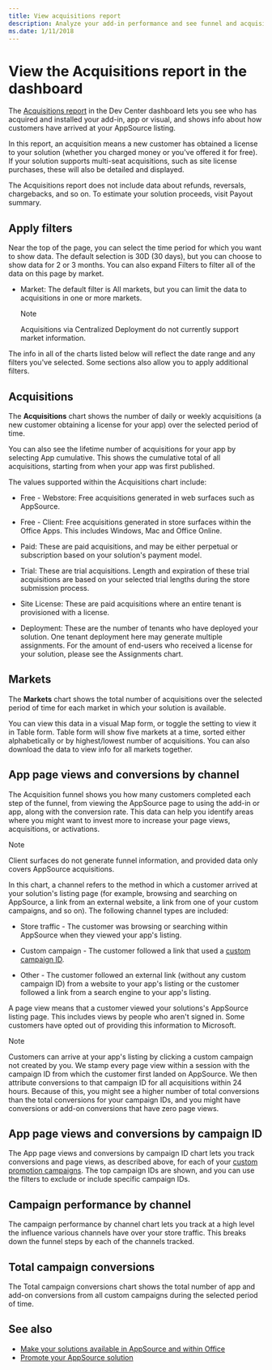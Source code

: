 ```yaml
---
title: View acquisitions report
description: Analyze your add-in performance and see funnel and acquisitions metrics.
ms.date: 1/11/2018
---
```


# View the Acquisitions report in the dashboard

The [Acquisitions report](https://partner.microsoft.com/dashboard/analytics/office/acquisitions) in the Dev Center dashboard lets you see who has acquired and installed your add-in, app or visual, and shows info about how customers have arrived at your AppSource listing. 

In this report, an acquisition means a new customer has obtained a license to your solution (whether you charged money or you've offered it for free). If your solution supports multi-seat acquisitions, such as site license purchases, these will also be detailed and displayed.

The Acquisitions report does not include data about refunds, reversals, chargebacks, and so on. To estimate your solution proceeds, visit Payout summary. 

<a name="BKMK_Edit"> </a>
## Apply filters

Near the top of the page, you can select the time period for which you want to show data. The default selection is 30D (30 days), but you can choose to show data for 2 or 3 months.
You can also expand Filters to filter all of the data on this page by market.
- Market: The default filter is All markets, but you can limit the data to acquisitions in one or more markets.

    > [!NOTE]
    > Acquisitions via Centralized Deployment do not currently support market information. 

The info in all of the charts listed below will reflect the date range and any filters you've selected. Some sections also allow you to apply additional filters.


## Acquisitions

The **Acquisitions** chart shows the number of daily or weekly acquisitions (a new customer obtaining a license for your app) over the selected period of time.

You can also see the lifetime number of acquisitions for your app by selecting App cumulative. This shows the cumulative total of all acquisitions, starting from when your app was first published.

The values supported within the Acquisitions chart include:

- Free - Webstore: Free acquisitions generated in web surfaces such as AppSource.

- Free - Client: Free acquisitions generated in store surfaces within the Office Apps. This includes Windows, Mac and Office Online.

- Paid: These are paid acquisitions, and may be either perpetual or subscription based on your solution's payment model.

- Trial: These are trial acquisitions. Length and expiration of these trial acquisitions are based on your selected trial lengths during the store submission process.

- Site License: These are paid acquisitions where an entire tenant is provisioned with a license.

- Deployment: These are the number of tenants who have deployed your solution. One tenant deployment here may generate multiple assignments. For the amount of end-users who received a license for your solution, please see the Assignments chart.

   
 
<a name="BKMK_delist"> </a>
## Markets

The **Markets** chart shows the total number of acquisitions over the selected period of time for each market in which your solution is available.

You can view this data in a visual Map form, or toggle the setting to view it in Table form. Table form will show five markets at a time, sorted either alphabetically or by highest/lowest number of acquisitions. You can also download the data to view info for all markets together.

## App page views and conversions by channel

The Acquisition funnel shows you how many customers completed each step of the funnel, from viewing the AppSource page to using the add-in or app, along with the conversion rate. This data can help you identify areas where you might want to invest more to increase your page views, acquisitions, or activations.

> [!NOTE]
> Client surfaces do not generate funnel information, and provided data only covers AppSource acquisitions.

In this chart, a channel refers to the method in which a customer arrived at your solution's listing page (for example, browsing and searching on AppSource, a link from an external website, a link from one of your custom campaigns, and so on). The following channel types are included:

- Store traffic - The customer was browsing or searching within AppSource when they viewed your app's listing.

- Custom campaign - The customer followed a link that used a [custom campaign ID](promote-your-office-store-solution.md).

- Other - The customer followed an external link (without any custom campaign ID) from a website to your app's listing or the customer followed a link from a search engine to your app's listing.
	
A page view means that a customer viewed your solutions's AppSource listing page. This includes views by people who aren't signed in. Some customers have opted out of providing this information to Microsoft.

> [!NOTE] 
> Customers can arrive at your app's listing by clicking a custom campaign not created by you. We stamp every page view within a session with the campaign ID from which the customer first landed on AppSource. We then attribute conversions to that campaign ID for all acquisitions within 24 hours. Because of this, you might see a higher number of total conversions than the total conversions for your campaign IDs, and you might have conversions or add-on conversions that have zero page views.

## App page views and conversions by campaign ID

The App page views and conversions by campaign ID chart lets you track conversions and page views, as described above, for each of your [custom promotion campaigns](promote-your-office-store-solution.md). The top campaign IDs are shown, and you can use the filters to exclude or include specific campaign IDs.

## Campaign performance by channel

The campaign performance by channel chart lets you track at a high level the influence various channels have over your store traffic. This breaks down the funnel steps by each of the channels tracked.

## Total campaign conversions

The Total campaign conversions chart shows the total number of app and add-on conversions from all custom campaigns during the selected period of time.

## See also

- [Make your solutions available in AppSource and within Office](submit-to-the-office-store.md)
- [Promote your AppSource solution](promote-your-office-store-solution.md)
